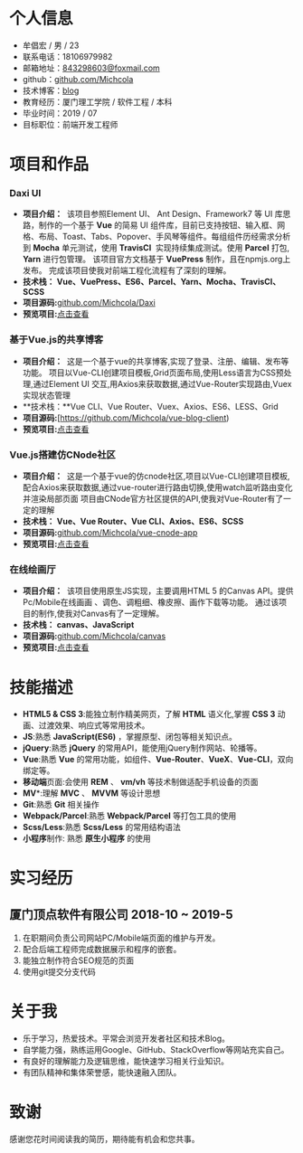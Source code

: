 
# 个人信息

- 牟倡宏 / 男 / 23
- 联系电话：18106979982
- 邮箱地址：843298603@foxmail.com
- github：[github.com/Michcola](https://github.com/Michcola)
- 技术博客：[blog](https://www.jianshu.com/u/919d5db52017)
- 教育经历：厦门理工学院 / 软件工程 / 本科
- 毕业时间：2019 / 07
- 目标职位：前端开发工程师

# 项目和作品
### Daxi UI
*   **项目介绍：** 
该项目参照Element UI、 Ant Design、Framework7 等 UI 库思路，制作的一个基于 **Vue** 的简易 UI 组件库，目前已支持按钮、输入框、网格、布局、Toast、Tabs、Popover、手风琴等组件。每组组件历经需求分析到 **Mocha** 单元测试，使用 **TravisCI**  实现持续集成测试。使用 **Parcel** 打包, **Yarn** 进行包管理。
该项目官方文档基于 **VuePress** 制作，且在npmjs.org上发布。
完成该项目使我对前端工程化流程有了深刻的理解。
*   **技术栈：** **Vue、VuePress、ES6、Parcel、Yarn、Mocha、TravisCI、SCSS** 
*   **项目源码:**[github.com/Michcola/Daxi](https://github.com/Michcola/Daxi)
*   **预览项目:**[点击查看](https://michcola.github.io/Daxi/)

### 基于Vue.js的共享博客
*   **项目介绍：** 
这是一个基于vue的共享博客,实现了登录、注册、编辑、发布等功能。
项目以Vue-CLI创建项目模板,Grid页面布局,使用Less语言为CSS预处理,通过Element UI 交互,用Axios来获取数据,通过Vue-Router实现路由,Vuex实现状态管理
*   **技术栈：**Vue CLI、Vue Router、Vuex、Axios、ES6、LESS、Grid
*   **项目源码:**[https://github.com/Michcola/vue-blog-client)
*   **预览项目:**[点击查看](https://michcola.github.io/vue-blog-client)

### Vue.js搭建仿CNode社区
*   **项目介绍：** 
这是一个基于vue的仿cnode社区,项目以Vue-CLI创建项目模板,配合Axios来获取数据,通过vue-router进行路由切换,使用watch监听路由变化并渲染局部页面
项目由CNode官方社区提供的API,使我对Vue-Router有了一定的理解
*   **技术栈：** **Vue、Vue Router、Vue CLI、Axios、ES6、SCSS**
*   **项目源码:**[github.com/Michcola/vue-cnode-app](https://github.com/Michcola/vue-cnode-app)
*   **预览项目:**[点击查看](https://michcola.github.io/vue-cnode-app/dist/)

### 在线绘画厅
*   **项目介绍：** 
该项目使用原生JS实现，主要调用HTML 5 的Canvas API。提供Pc/Mobile在线画画
、调色、调粗细、橡皮擦、画作下载等功能。
通过该项目的制作,使我对Canvas有了一定理解。
*   **技术栈：** **canvas、JavaScript**
*   **项目源码:**[github.com/Michcola/canvas](https://github.com/Michcola/canvas-demo-2019)
*   **预览项目:**[点击查看](https://michcola.github.io/canvas-demo-2019/)

# 技能描述

- **HTML5 & CSS 3**:能独立制作精美网页，了解 **HTML** 语义化,掌握 **CSS 3** 动画、过渡效果、响应式等常用技术。
- **JS**:熟悉 **JavaScript(ES6)** ，掌握原型、闭包等相关知识点。
- **jQuery**:熟悉 **jQuery** 的常用API，能使用jQuery制作网站、轮播等。
- **Vue**:熟悉 **Vue** 的常用功能，如组件、**Vue-Router**、**VueX**、**Vue-CLI**，双向绑定等。 
- **移动端**页面:会使用 **REM** 、 **vm/vh** 等技术制做适配手机设备的页面
- **MV***:理解 **MVC** 、 **MVVM** 等设计思想
- **Git**:熟悉 **Git** 相关操作
- **Webpack/Parcel**:熟悉 **Webpack/Parcel** 等打包工具的使用
- **Scss/Less**:熟悉 **Scss/Less** 的常用结构语法
- **小程序**制作: 熟悉 **原生小程序** 的使用

# 实习经历

## 厦门顶点软件有限公司  2018-10 ~ 2019-5 

1. 在职期间负责公司网站PC/Mobile端页面的维护与开发。
2. 配合后端工程师完成数据展示和程序的嵌套。
3. 能独立制作符合SEO规范的页面
4. 使用git提交分支代码

 # 关于我
- 乐于学习，热爱技术。平常会浏览开发者社区和技术Blog。 
- 自学能力强，熟练运用Google、GitHub、StackOverflow等网站充实自己。 
- 有良好的理解能力及逻辑思维，能快速学习相关行业知识。
- 有团队精神和集体荣誉感，能快速融入团队。

# 致谢
感谢您花时间阅读我的简历，期待能有机会和您共事。

